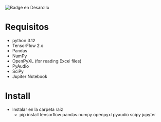 ![Badge en Desarollo](https://img.shields.io/badge/STATUS-EN%20DESAROLLO-green)
# Requisitos
- python 3.12
- TensorFlow 2.x
- Pandas
- NumPy
- OpenPyXL (for reading Excel files)
- PyAudio
- SciPy
- Jupiter Notebook 
# Install
+ Instalar en la carpeta raiz 
    - pip install tensorflow pandas numpy openpyxl pyaudio scipy jupyter